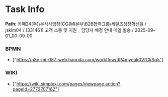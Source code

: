 # Task Info

**Path:** 카페24(주)\본사사업장\[CG]MI본부\B2B협력그룹\세일즈성장혁신팀 / jskim04 / [331461] 고객 소통 및 지원 _ 담당자 배정 안내 메일 발송 / 2025-09-01_00-00-00

### BPMN
- ["https://n8n-mi-087-web.hanpda.com/workflow/dP4myeak0VfCkSq5"]

### WIKI
- ["https://wiki.simplexi.com/pages/viewpage.action?pageId=2772707162"]

